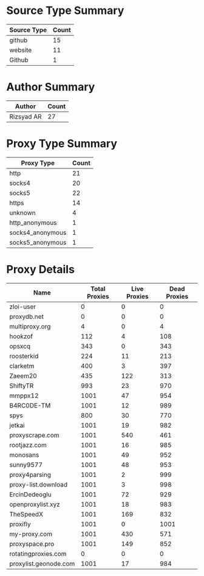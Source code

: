 # Source Type Summary

| Source Type | Count |
|-------------|-------|
| github | 15 |
| website | 11 |
| Github | 1 |


# Author Summary

| Author | Count |
|--------|-------|
| Rizsyad AR | 27 |


# Proxy Type Summary

| Proxy Type | Count |
|------------|-------|
| http | 21 |
| socks4 | 20 |
| socks5 | 22 |
| https | 14 |
| unknown | 4 |
| http_anonymous | 1 |
| socks4_anonymous | 1 |
| socks5_anonymous | 1 |


# Proxy Details

| Name | Total Proxies | Live Proxies | Dead Proxies |
|------|---------------|--------------|---------------|
| zloi-user | 0 | 0 | 0 |
| proxydb.net | 0 | 0 | 0 |
| multiproxy.org | 4 | 0 | 4 |
| hookzof | 112 | 4 | 108 |
| opsxcq | 343 | 0 | 343 |
| roosterkid | 224 | 11 | 213 |
| clarketm | 400 | 3 | 397 |
| Zaeem20 | 435 | 122 | 313 |
| ShiftyTR | 993 | 23 | 970 |
| mmppx12 | 1001 | 47 | 954 |
| B4RC0DE-TM | 1001 | 12 | 989 |
| spys | 800 | 30 | 770 |
| jetkai | 1001 | 19 | 982 |
| proxyscrape.com | 1001 | 540 | 461 |
| rootjazz.com | 1001 | 16 | 985 |
| monosans | 1001 | 49 | 952 |
| sunny9577 | 1001 | 48 | 953 |
| proxy4parsing | 1001 | 2 | 999 |
| proxy-list.download | 1001 | 3 | 998 |
| ErcinDedeoglu | 1001 | 72 | 929 |
| openproxylist.xyz | 1001 | 18 | 983 |
| TheSpeedX | 1001 | 169 | 832 |
| proxifly | 1001 | 0 | 1001 |
| my-proxy.com | 1001 | 430 | 571 |
| proxyspace.pro | 1001 | 149 | 852 |
| rotatingproxies.com | 0 | 0 | 0 |
| proxylist.geonode.com | 1001 | 17 | 984 |
